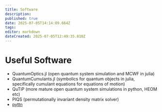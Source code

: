 ```yaml
---
title: Software
description: 
published: true
date: 2025-07-05T14:14:09.664Z
tags: 
editor: markdown
dateCreated: 2025-07-05T12:49:35.810Z
---
```


# Useful Software
- QuantumOptics.jl (open quantum system simulation and MCWF in julia)
- QuantumCumulants.jl (symbolics for quantum objects in julia, specifically cumulant equations for equations of motion)
- QuTiP (more mature open quantum system simulations in python, HEOM etc)
- PIQS (permutationally invariant density matrix solver)
- [pyttn](https://gitlab.npl.co.uk/qsm/pyttn)
